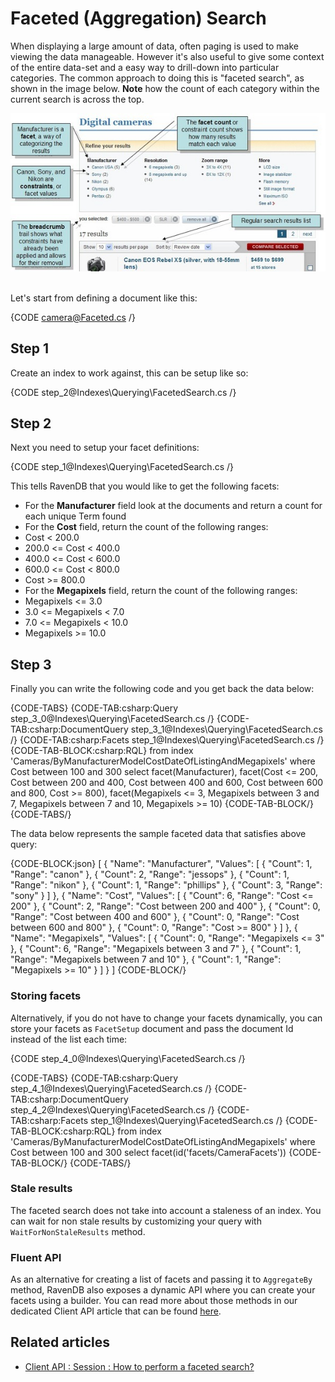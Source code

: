 ﻿# Faceted (Aggregation) Search

When displaying a large amount of data, often paging is used to make viewing the data manageable. However it's also useful to give some context of the entire data-set and a easy way to drill-down into particular categories. The common approach to doing this is "faceted search", as shown in the image below. __Note__ how the count of each category within the current search is across the top.

![Facets](images\CNET_faceted_search_2.jpg)

<br />
Let's start from defining a document like this:

{CODE camera@Faceted.cs /}

## Step 1

Create an index to work against, this can be setup like so:

{CODE step_2@Indexes\Querying\FacetedSearch.cs /}

## Step 2

Next you need to setup your facet definitions:

{CODE step_1@Indexes\Querying\FacetedSearch.cs /}

This tells RavenDB that you would like to get the following facets:

* For the **Manufacturer** field look at the documents and return a count for each unique Term found
* For the **Cost** field, return the count of the following ranges:
 * Cost < 200.0
 * 200.0 <= Cost < 400.0
 * 400.0 <= Cost < 600.0
 * 600.0 <= Cost < 800.0
 * Cost >= 800.0
* For the **Megapixels** field, return the count of the following ranges:
 * Megapixels <= 3.0
 * 3.0 <= Megapixels < 7.0
 * 7.0 <= Megapixels < 10.0
 * Megapixels >= 10.0

## Step 3

Finally you can write the following code and you get back the data below:

{CODE-TABS}
{CODE-TAB:csharp:Query step_3_0@Indexes\Querying\FacetedSearch.cs /}
{CODE-TAB:csharp:DocumentQuery step_3_1@Indexes\Querying\FacetedSearch.cs /}
{CODE-TAB:csharp:Facets step_1@Indexes\Querying\FacetedSearch.cs /}
{CODE-TAB-BLOCK:csharp:RQL}
from index 'Cameras/ByManufacturerModelCostDateOfListingAndMegapixels' 
where Cost between 100 and 300
select facet(Manufacturer), facet(Cost <= 200, Cost between 200 and 400, Cost between 400 and 600, Cost between 600 and 800, Cost >= 800), facet(Megapixels <= 3, Megapixels between 3 and 7, Megapixels between 7 and 10, Megapixels >= 10)
{CODE-TAB-BLOCK/}
{CODE-TABS/}

The data below represents the sample faceted data that satisfies above query:

{CODE-BLOCK:json}
[
    {
        "Name": "Manufacturer",
        "Values": [
            {
                "Count": 1,
                "Range": "canon"
            },
            {
                "Count": 2,
                "Range": "jessops"
            },
            {
                "Count": 1,
                "Range": "nikon"
            },
            {
                "Count": 1,
                "Range": "phillips"
            },
            {
                "Count": 3,
                "Range": "sony"
            }
        ]
    },
    {
        "Name": "Cost",
        "Values": [
            {
                "Count": 6,
                "Range": "Cost <= 200"
            },
            {
                "Count": 2,
                "Range": "Cost between 200 and 400"
            },
            {
                "Count": 0,
                "Range": "Cost between 400 and 600"
            },
            {
                "Count": 0,
                "Range": "Cost between 600 and 800"
            },
            {
                "Count": 0,
                "Range": "Cost >= 800"
            }
        ]
    },
    {
        "Name": "Megapixels",
        "Values": [
            {
                "Count": 0,
                "Range": "Megapixels <= 3"
            },
            {
                "Count": 6,
                "Range": "Megapixels between 3 and 7"
            },
            {
                "Count": 1,
                "Range": "Megapixels between 7 and 10"
            },
            {
                "Count": 1,
                "Range": "Megapixels >= 10"
            }
        ]
    }
]
{CODE-BLOCK/}

### Storing facets

Alternatively, if you do not have to change your facets dynamically, you can store your facets as `FacetSetup` document and pass the document Id instead of the list each time:

{CODE step_4_0@Indexes\Querying\FacetedSearch.cs /}

{CODE-TABS}
{CODE-TAB:csharp:Query step_4_1@Indexes\Querying\FacetedSearch.cs /}
{CODE-TAB:csharp:DocumentQuery step_4_2@Indexes\Querying\FacetedSearch.cs /}
{CODE-TAB:csharp:Facets step_1@Indexes\Querying\FacetedSearch.cs /}
{CODE-TAB-BLOCK:csharp:RQL}
from index 'Cameras/ByManufacturerModelCostDateOfListingAndMegapixels' 
where Cost between 100 and 300
select facet(id('facets/CameraFacets'))
{CODE-TAB-BLOCK/}
{CODE-TABS/}

### Stale results

The faceted search does not take into account a staleness of an index. You can wait for non stale results by customizing your query with `WaitForNonStaleResults` method.

### Fluent API

As an alternative for creating a list of facets and passing it to `AggregateBy` method, RavenDB also exposes a dynamic API where you can create your facets using a builder. You can read more about those methods in our dedicated Client API article that can be found [here](../../client-api/session/querying/how-to-perform-a-faceted-search).

## Related articles

- [Client API : Session : How to perform a faceted search?](../../client-api/session/querying/how-to-perform-a-faceted-search)
